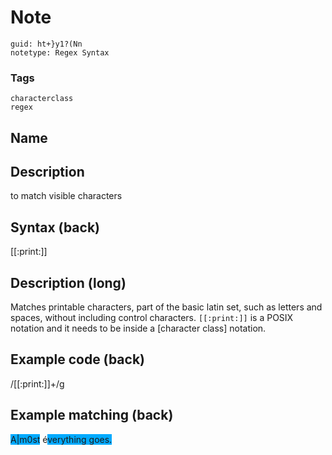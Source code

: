 # Note
```
guid: ht+}y1?(Nn
notetype: Regex Syntax
```

### Tags
```
characterclass
regex
```

## Name


## Description
to match visible characters

## Syntax (back)
<div>
  [[:print:]]
</div>

## Description (long)
Matches printable characters, part of the basic latin set, such as
letters and spaces, without including control characters.
<code>[[:print:]]</code> is a POSIX notation and it needs to be
inside a [character class] notation.

## Example code (back)
<div>
  /[[:print:]]+/g
</div>

## Example matching (back)
<span style="background-color: rgb(0, 170, 255);">A|m0st</span>
é<span style="background-color: rgb(0, 170, 255);">verything
goes.</span>
